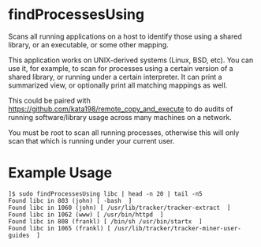 # findProcessesUsing
Scans all running applications on a host to identify those using a shared library, or an executable, or some other mapping.


This application works on UNIX-derived systems (Linux, BSD, etc). You can use it, for example, to scan for processes using a certain version of a shared library, or running under a certain interpreter. It can print a summarized view, or optionally print all matching mappings as well.

This could be paired with https://github.com/kata198/remote_copy_and_execute to do audits of running software/library usage across many machines on a network.


You must be root to scan all running processes, otherwise this will only scan that which is running under your current user.

Example Usage
=============

	]$ sudo findProcessesUsing libc | head -n 20 | tail -n5
	Found libc in 803 (john) [ -bash  ]
	Found libc in 1060 (john) [ /usr/lib/tracker/tracker-extract  ]
	Found libc in 1062 (www) [ /usr/bin/httpd  ]
	Found libc in 808 (frankl) [ /bin/sh /usr/bin/startx  ]
	Found libc in 1065 (frankl) [ /usr/lib/tracker/tracker-miner-user-guides  ]

